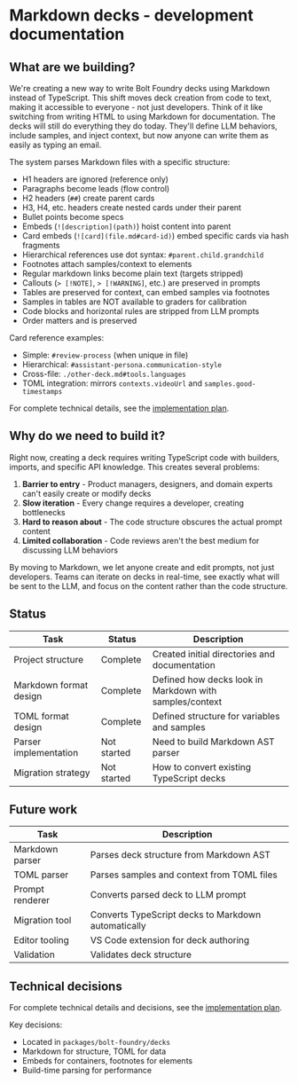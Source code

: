 # Markdown decks - development documentation

## What are we building?

We're creating a new way to write Bolt Foundry decks using Markdown instead of
TypeScript. This shift moves deck creation from code to text, making it
accessible to everyone - not just developers. Think of it like switching from
writing HTML to using Markdown for documentation. The decks will still do
everything they do today. They'll define LLM behaviors, include samples, and
inject context, but now anyone can write them as easily as typing an email.

The system parses Markdown files with a specific structure:

- H1 headers are ignored (reference only)
- Paragraphs become leads (flow control)
- H2 headers (`##`) create parent cards
- H3, H4, etc. headers create nested cards under their parent
- Bullet points become specs
- Embeds (`![description](path)`) hoist content into parent
- Card embeds (`![card](file.md#card-id)`) embed specific cards via hash
  fragments
- Hierarchical references use dot syntax: `#parent.child.grandchild`
- Footnotes attach samples/context to elements
- Regular markdown links become plain text (targets stripped)
- Callouts (`> [!NOTE]`, `> [!WARNING]`, etc.) are preserved in prompts
- Tables are preserved for context, can embed samples via footnotes
- Samples in tables are NOT available to graders for calibration
- Code blocks and horizontal rules are stripped from LLM prompts
- Order matters and is preserved

Card reference examples:

- Simple: `#review-process` (when unique in file)
- Hierarchical: `#assistant-persona.communication-style`
- Cross-file: `./other-deck.md#tools.languages`
- TOML integration: mirrors `contexts.videoUrl` and `samples.good-timestamps`

For complete technical details, see the
[implementation plan](/memos/plans/2025-06-markdown-decks-implementation.md).

## Why do we need to build it?

Right now, creating a deck requires writing TypeScript code with builders,
imports, and specific API knowledge. This creates several problems:

1. **Barrier to entry** - Product managers, designers, and domain experts can't
   easily create or modify decks
2. **Slow iteration** - Every change requires a developer, creating bottlenecks
3. **Hard to reason about** - The code structure obscures the actual prompt
   content
4. **Limited collaboration** - Code reviews aren't the best medium for
   discussing LLM behaviors

By moving to Markdown, we let anyone create and edit prompts, not just
developers. Teams can iterate on decks in real-time, see exactly what will be
sent to the LLM, and focus on the content rather than the code structure.

## Status

| Task                   | Status      | Description                                             |
| ---------------------- | ----------- | ------------------------------------------------------- |
| Project structure      | Complete    | Created initial directories and documentation           |
| Markdown format design | Complete    | Defined how decks look in Markdown with samples/context |
| TOML format design     | Complete    | Defined structure for variables and samples             |
| Parser implementation  | Not started | Need to build Markdown AST parser                       |
| Migration strategy     | Not started | How to convert existing TypeScript decks                |

## Future work

| Task            | Description                                         |
| --------------- | --------------------------------------------------- |
| Markdown parser | Parses deck structure from Markdown AST             |
| TOML parser     | Parses samples and context from TOML files          |
| Prompt renderer | Converts parsed deck to LLM prompt                  |
| Migration tool  | Converts TypeScript decks to Markdown automatically |
| Editor tooling  | VS Code extension for deck authoring                |
| Validation      | Validates deck structure                            |

## Technical decisions

For complete technical details and decisions, see the
[implementation plan](/memos/plans/2025-06-markdown-decks-implementation.md).

Key decisions:

- Located in `packages/bolt-foundry/decks`
- Markdown for structure, TOML for data
- Embeds for containers, footnotes for elements
- Build-time parsing for performance
